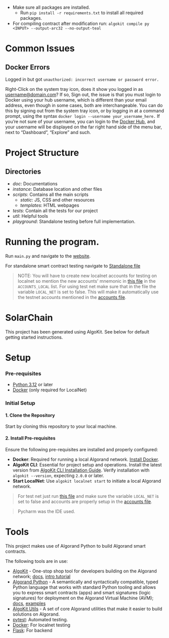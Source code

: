 - Make sure all packages are installed.
  - Run `pip install -r requirements.txt` to install all required packages.
- For compiling contract after modification run: `algokit compile py <INPUT> --output-arc32 --no-output-teal`

# Common Issues
## Docker Errors
Logged in but got `unauthorized: incorrect username or password error.`

Right-Click on the system tray icon, does it show you logged in as username@domain.com? If so, Sign out, the issue is that you must login to Docker using your hub username, which is different than your email address, even though in some cases, both are interchangeable.
You can do this by signing out from the system tray icon, or by logging in at a command prompt, using the syntax `docker login --username your_username_here.`
If you’re not sure of your username, you can login to the [Docker Hub](https://hub.docker.com/), and your username will be displayed on the far right hand side of the menu bar, next to “Dashboard”, “Explore” and such.

# Project Structure

## Directories
- *doc*: Documentations
- *instance*: Database location and other files 
- *scripts*:  Contains all the main scripts
  - *static*: JS, CSS and other resources
  - *templates*: HTML webpages
- *tests*: Contain all the tests for our project
- *util*: Helpful tools
- *playground*: Standalone testing before full implementation.

# Running the program.
Run `main.py` and navigate to the [website](http://127.0.0.1:5000/).

For standalone smart contract testing navigate to [Standalone file](playground/asset_smart_contract_tests.py)
> NOTE: You will have to create new localnet accounts for testing on localnet so mention the new accounts' mnemonic in [this file](playground/account_constants.py) in the `ACCOUNTS_LOCAL` list.
> For using test net make sure that in the file the variable `LOCAL_NET` is set to false. This will make it automatically use the testnet accounts mentioned in the [accounts file](playground/account_constants.py).

# SolarChain

This project has been generated using AlgoKit. See below for default getting started instructions.

# Setup

### Pre-requisites

- [Python 3.12](https://www.python.org/downloads/) or later
- [Docker](https://www.docker.com/) (only required for LocalNet)

### Initial Setup

#### 1. Clone the Repository
Start by cloning this repository to your local machine.

#### 2. Install Pre-requisites
Ensure the following pre-requisites are installed and properly configured:

- **Docker**: Required for running a local Algorand network. [Install Docker](https://www.docker.com/).
- **AlgoKit CLI**: Essential for project setup and operations. Install the latest version from [AlgoKit CLI Installation Guide](https://github.com/algorandfoundation/algokit-cli#install). Verify installation with `algokit --version`, expecting `2.0.0` or later.
- **Start LocalNet**: Use `algokit localnet start` to initiate a local Algorand network.

> For test net just run [this file](playground/asset_smart_contract_tests.py) and make sure the variable `LOCAL_NET` is set to false and accounts are properly setup in the [accounts file](playground/account_constants.py).

> Pycharm was the IDE used.

# Tools

This project makes use of Algorand Python to build Algorand smart contracts.

The following tools are in use:

- [AlgoKit](https://github.com/algorandfoundation/algokit-cli) - One-stop shop tool for developers building on the Algorand network; [docs](https://github.com/algorandfoundation/algokit-cli/blob/main/docs/algokit.md), [intro tutorial](https://github.com/algorandfoundation/algokit-cli/blob/main/docs/tutorials/intro.md)
- [Algorand Python](https://github.com/algorandfoundation/puya) - A semantically and syntactically compatible, typed Python language that works with standard Python tooling and allows you to express smart contracts (apps) and smart signatures (logic signatures) for deployment on the Algorand Virtual Machine (AVM); [docs](https://github.com/algorandfoundation/puya), [examples](https://github.com/algorandfoundation/puya/tree/main/examples)
- [AlgoKit Utils](https://github.com/algorandfoundation/algokit-utils-py) - A set of core Algorand utilities that make it easier to build solutions on Algorand.
- [pytest](https://docs.pytest.org/): Automated testing.
- [Docker](https://www.docker.com/): For localnet testing
- [Flask](https://flask.palletsprojects.com/en/stable/): For backend
